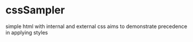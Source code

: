 # cssSampler
simple html with internal and external css
aims to demonstrate precedence in applying styles
